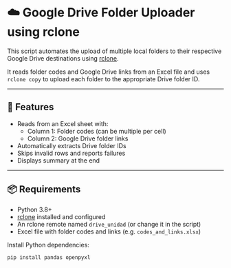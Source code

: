 # ☁️ Google Drive Folder Uploader using rclone

This script automates the upload of multiple local folders to their respective Google Drive destinations using [rclone](https://rclone.org/).

It reads folder codes and Google Drive links from an Excel file and uses `rclone copy` to upload each folder to the appropriate Drive folder ID.

---

## 📄 Features

- Reads from an Excel sheet with:
  - Column 1: Folder codes (can be multiple per cell)
  - Column 2: Google Drive folder links
- Automatically extracts Drive folder IDs
- Skips invalid rows and reports failures
- Displays summary at the end

---

## 📦 Requirements

- Python 3.8+
- [rclone](https://rclone.org/downloads/) installed and configured
- An rclone remote named `drive_unidad` (or change it in the script)
- Excel file with folder codes and links (e.g. `codes_and_links.xlsx`)

Install Python dependencies:

```bash
pip install pandas openpyxl

